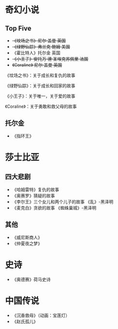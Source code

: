 # 奇幻小说

## Top Five

+ ~~《坟场之书》尼尔·盖曼 英国~~
+ ~~《绿野仙踪》弗兰克·鲍姆 美国~~
+ 《霍比特人》托尔金 英国
+ ~~《小王子》安托万·德·圣埃克苏佩里 法国~~
+ ~~《Coraline》 尼尔·盖曼 英国~~

《坟场之书》：关于成长和复仇的故事

《绿野仙踪》：关于成长和回家的故事

《小王子》：关于唯一，关于爱的故事

《Coraline》：关于勇敢和救父母的故事

## 托尔金

+ 《指环王》

# 莎士比亚

## 四大悲剧

+ 《哈姆雷特》复仇的故事
+ 《奥赛罗》猜疑的故事
+ 《李尔王》三个女儿和两个儿子的故事 《乱》-黑泽明
+ 《麦克白》贪欲的故事 《蜘蛛巢城》-黑泽明

## 其他

+ 《威尼斯商人》
+ 《仲夏夜之梦》

# 史诗

+ 《奥德赛》荷马史诗

# 中国传说

+ 《沉香救母》（动画：宝莲灯）
+ 《赵氏孤儿》
